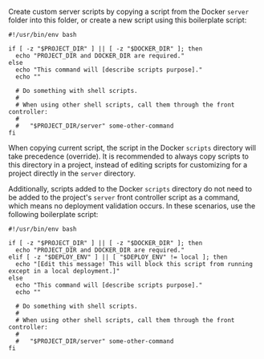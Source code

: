 Create custom server scripts by copying a script from the Docker `server` folder into this folder, or create a new script using this boilerplate script:
```shell script
#!/usr/bin/env bash

if [ -z "$PROJECT_DIR" ] || [ -z "$DOCKER_DIR" ]; then
  echo "PROJECT_DIR and DOCKER_DIR are required."
else
  echo "This command will [describe scripts purpose]."
  echo ""
  
  # Do something with shell scripts.
  #
  # When using other shell scripts, call them through the front controller:
  #
  #   "$PROJECT_DIR/server" some-other-command
fi
```
When copying current script, the script in the Docker `scripts` directory will take precedence (override). It is recommended to always copy scripts to this directory in a project, instead of editing scripts for customizing for a project directly in the `server` directory.

Additionally, scripts added to the Docker `scripts` directory do not need to be added to the project's `server` front controller script as a command, which means no deployment validation occurs. In these scenarios, use the following boilerplate script:
```shell script
#!/usr/bin/env bash

if [ -z "$PROJECT_DIR" ] || [ -z "$DOCKER_DIR" ]; then
  echo "PROJECT_DIR and DOCKER_DIR are required."
elif [ -z "$DEPLOY_ENV" ] || [ "$DEPLOY_ENV" != local ]; then
  echo "[Edit this message! This will block this script from running except in a local deployment.]"
else
  echo "This command will [describe scripts purpose]."
  echo ""
  
  # Do something with shell scripts.
  #
  # When using other shell scripts, call them through the front controller:
  #
  #   "$PROJECT_DIR/server" some-other-command
fi
```
